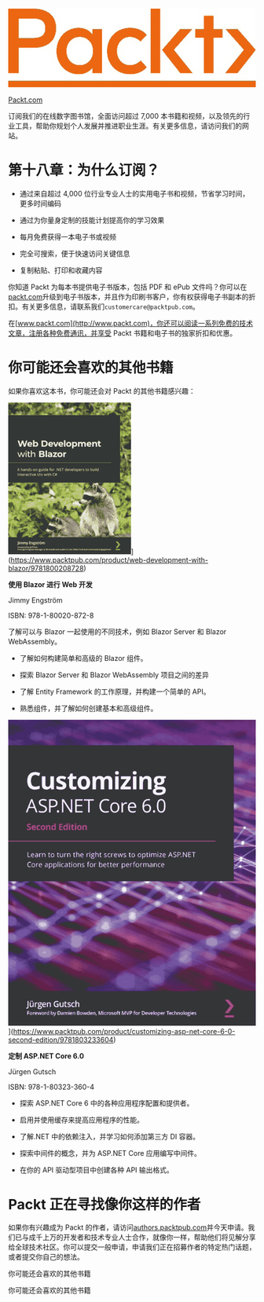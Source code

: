 ![](img/Image87489.jpg)

[Packt.com](http://Packt.com)

订阅我们的在线数字图书馆，全面访问超过 7,000 本书籍和视频，以及领先的行业工具，帮助你规划个人发展并推进职业生涯。有关更多信息，请访问我们的网站。

# 第十八章：为什么订阅？

+   通过来自超过 4,000 位行业专业人士的实用电子书和视频，节省学习时间，更多时间编码

+   通过为你量身定制的技能计划提高你的学习效果

+   每月免费获得一本电子书或视频

+   完全可搜索，便于快速访问关键信息

+   复制粘贴、打印和收藏内容

你知道 Packt 为每本书提供电子书版本，包括 PDF 和 ePub 文件吗？你可以在[packt.com](http://packt.com)升级到电子书版本，并且作为印刷书客户，你有权获得电子书副本的折扣。有关更多信息，请联系我们`customercare@packtpub.com`。

在[www.packt.com](http://www.packt.com)，你还可以阅读一系列免费的技术文章，注册各种免费通讯，并享受 Packt 书籍和电子书的独家折扣和优惠。

# 你可能还会喜欢的其他书籍

如果你喜欢这本书，你可能还会对 Packt 的其他书籍感兴趣：

![包含文本、猫、树、哺乳动物的图片自动生成的描述](img/webdevelopement.png)](https://www.packtpub.com/product/web-development-with-blazor/9781800208728)

**使用 Blazor 进行 Web 开发**

Jimmy Engström

ISBN: 978-1-80020-872-8

了解可以与 Blazor 一起使用的不同技术，例如 Blazor Server 和 Blazor WebAssembly。

+   了解如何构建简单和高级的 Blazor 组件。

+   探索 Blazor Server 和 Blazor WebAssembly 项目之间的差异

+   了解 Entity Framework 的工作原理，并构建一个简单的 API。

+   熟悉组件，并了解如何创建基本和高级组件。

![图形用户界面自动生成的描述，中等置信度](img/Cover_B17996.png)](https://www.packtpub.com/product/customizing-asp-net-core-6-0-second-edition/9781803233604)

**定制 ASP.NET Core 6.0**

Jürgen Gutsch

ISBN: 978-1-80323-360-4

+   探索 ASP.NET Core 6 中的各种应用程序配置和提供者。

+   启用并使用缓存来提高应用程序的性能。

+   了解.NET 中的依赖注入，并学习如何添加第三方 DI 容器。

+   探索中间件的概念，并为 ASP.NET Core 应用编写中间件。

+   在你的 API 驱动型项目中创建各种 API 输出格式。

# Packt 正在寻找像你这样的作者

如果你有兴趣成为 Packt 的作者，请访问[authors.packtpub.com](http://authors.packtpub.com)并今天申请。我们已与成千上万的开发者和技术专业人士合作，就像你一样，帮助他们将见解分享给全球技术社区。你可以提交一般申请，申请我们正在招募作者的特定热门话题，或者提交你自己的想法。

你可能还会喜欢的其他书籍

你可能还会喜欢的其他书籍
